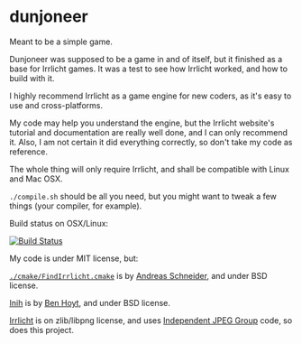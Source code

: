 # dunjoneer
Meant to be a simple game.

Dunjoneer was supposed to be a game in and of itself, but it finished as a base for Irrlicht games.
It was a test to see how Irrlicht worked, and how to build with it.

I highly recommend Irrlicht as a game engine for new coders, as it's easy to use and cross-platforms.

My code may help you understand the engine, but the Irrlicht website's tutorial and documentation
are really well done, and I can only recommend it. Also, I am not certain it did everything correctly,
so don't take my code as reference.



The whole thing will only require Irrlicht, and shall be compatible with Linux and Mac OSX.

`./compile.sh` should be all you need, but you might want to tweak a few things (your compiler, for example).

Build status on OSX/Linux:

[![Build Status](https://travis-ci.org/sejour-a/dunjoneer.svg?branch=master)](https://travis-ci.org/sejour-a/dunjoneer)

My code is under MIT license, but:

[`./cmake/FindIrrlicht.cmake`](./cmake/FindIrrlicht.cmake) is by [Andreas Schneider](https://de.linkedin.com/in/cryptomilk), and under BSD license.

[Inih](https://github.com/benhoyt/inih) is by [Ben Hoyt](http://benhoyt.com/), and under BSD license.

[Irrlicht](http://irrlicht.sourceforge.net) is on zlib/libpng license, and uses [Independent JPEG Group](http://www.ijg.org) code, so does this project.
